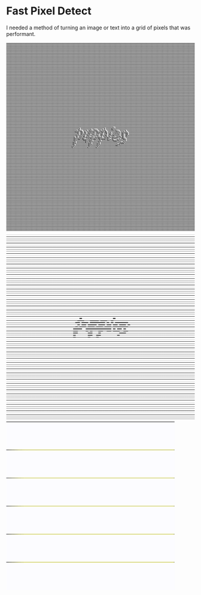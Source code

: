 # Fast Pixel Detect

I needed a method of turning an image or text into a grid of pixels that was performant.

![A snaphot of the output](./snapshot1.png)
![Another snapshot of the output](./snapshot2.png)
![Animated over time](./fast_pixel_detect.gif)
